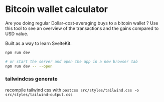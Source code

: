 # Bitcoin wallet calculator

Are you doing regular Dollar-cost-averaging buys to a bitcoin wallet ? 
Use this tool to see an overview of the transactions and the gains compared to USD value.

Built as a way to learn SvelteKit.

```bash
npm run dev

# or start the server and open the app in a new browser tab
npm run dev -- --open
```

### tailwindcss generate

recompile tailwind css with 
```postcss src/styles/tailwind.css -o src/styles/tailwind-output.css```